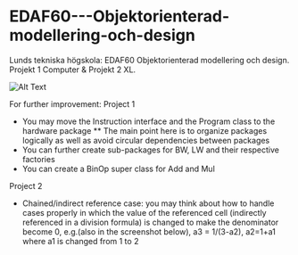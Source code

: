 # EDAF60---Objektorienterad-modellering-och-design
Lunds tekniska högskola: EDAF60 Objektorienterad modellering och design. Projekt 1 Computer &amp; Projekt 2 XL. 


![Alt Text](https://media3.giphy.com/media/ule4vhcY1xEKQ/giphy.gif?cid=ecf05e47ekzqgrepuljbomr4vn9qx9yqv98dsod8qe3f62vu&rid=giphy.gif&ct=gif)

For further improvement:
Project 1
- You may move the Instruction interface and the Program class to the hardware package
** The main point here is to organize packages logically as well as avoid circular dependencies between packages
- You can further create sub-packages for BW, LW and their respective factories
- You can create a BinOp super class for Add and Mul

Project 2
- Chained/indirect reference case: you may think about how to handle cases properly in which the value of the referenced cell (indirectly referenced in a division formula) is changed to make the denominator become 0, e.g.(also in the screenshot below), a3 = 1/(3-a2), a2=1+a1 where a1 is changed from 1 to 2
